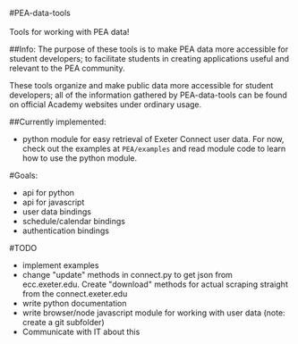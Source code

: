 #PEA-data-tools
<br>
<br>
Tools for working with PEA data!
<br>

##Info:
The purpose of these tools is to make PEA data more accessible for student developers; to facilitate students in creating applications useful and relevant to the PEA community.

These tools organize and make public data more accessible for student developers; all of the information gathered by PEA-data-tools can be found on official Academy websites under ordinary usage.

##Currently implemented:
 - python module for easy retrieval of Exeter Connect user data. For now, check out the examples at `PEA/examples` and read module code to learn how to use the python module.

#Goals:
 - api for python
 - api for javascript
 - user data bindings
 - schedule/calendar bindings
 - authentication bindings

#TODO
 - implement examples
 - change "update" methods in connect.py to get json from ecc.exeter.edu. Create "download" methods for actual scraping straight from the connect.exeter.edu
 - write python documentation
 - write browser/node javascript module for working with user data (note: create a git subfolder)
 - Communicate with IT about this
